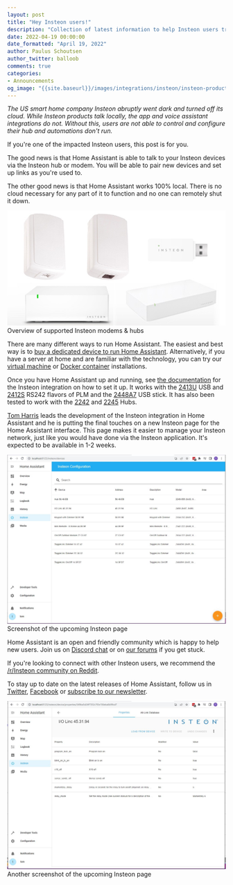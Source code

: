 ```yaml
---
layout: post
title: "Hey Insteon users!"
description: "Collection of latest information to help Insteon users transition to Home Assistant."
date: 2022-04-19 00:00:00
date_formatted: "April 19, 2022"
author: Paulus Schoutsen
author_twitter: balloob
comments: true
categories:
- Announcements
og_image: "{{site.baseurl}}/images/integrations/insteon/insteon-products.jpg"
---
```


_The US smart home company Insteon abruptly went dark and turned off its cloud. While Insteon products talk locally, the app and voice assistant integrations do not. Without this, users are not able to control and configure their hub and automations don't run._

If you're one of the impacted Insteon users, this post is for you.

The good news is that Home Assistant is able to talk to your Insteon devices via the Insteon hub or modem. You will be able to pair new devices and set up links as you're used to.

The other good news is that Home Assistant works 100% local. There is no cloud necessary for any part of it to function and no one can remotely shut it down.

<p class='img'>
<img src='/images/integrations/insteon/insteon-products.jpg' alt='Overview of supported Insteon modems & hubs'>
Overview of supported Insteon modems & hubs
</p>

There are many different ways to run Home Assistant. The easiest and best way is to [buy a dedicated device to run Home Assistant](/blog/2022/04/16/device-to-run-home-assistant/). Alternatively, if you have a server at home and are familiar with the technology, you can try our [virtual machine](/installation/alternative#install-home-assistant-operating-system) or [Docker container](/installation/alternative#install-home-assistant-container) installations.

Once you have Home Assistant up and running, see [the documentation](https://www.home-assistant.io/integrations/insteon/) for the Insteon integration on how to set it up. It works with the [2413U] USB and [2412S] RS242 flavors of PLM and the [2448A7] USB stick. It has also been tested to work with the [2242] and [2245] Hubs.

[Tom Harris](https://github.com/teharris1) leads the development of the Insteon integration in Home Assistant and he is putting the final touches on a new Insteon page for the Home Assistant interface. This page makes it easier to manage your Insteon network, just like you would have done via the Insteon application. It's expected to be available in 1-2 weeks.

<p class='img'>
<img src='/images/blog/2022-04-for-insteon-users/insteon-panel-1.jpg' alt='Screenshot of the upcoming Insteon page'>
Screenshot of the upcoming Insteon page
</p>

Home Assistant is an open and friendly community which is happy to help new users. Join us on [Discord chat](/join-chat/) or on [our forums](https://www.home-assistant.io/join-chat/) if you get stuck.

If you're looking to connect with other Insteon users, we recommend the [/r/Insteon community on Reddit](https://www.reddit.com/r/insteon/).

To stay up to date on the latest releases of Home Assistant, follow us in [Twitter](https://twitter.com/home_assistant), [Facebook](https://www.facebook.com/homeassistantio) or [subscribe to our newsletter](/newsletter/).

<p class='img'>
<img src='/images/blog/2022-04-for-insteon-users/insteon-panel-2.jpg' alt='Another screenshot of the upcoming Insteon page'>
Another screenshot of the upcoming Insteon page
</p>

[2413U]: https://www.insteon.com/powerlinc-modem-usb
[2412S]: https://www.insteon.com/powerlinc-modem-serial
[2448A7]: https://www.smarthome.com/insteon-2448a7-portable-usb-adapter.html
[2245]: https://www.insteon.com/insteon-hub/
[2242]: https://www.insteon.com/support-knowledgebase/2014/9/26/insteon-hub-owners-manual
